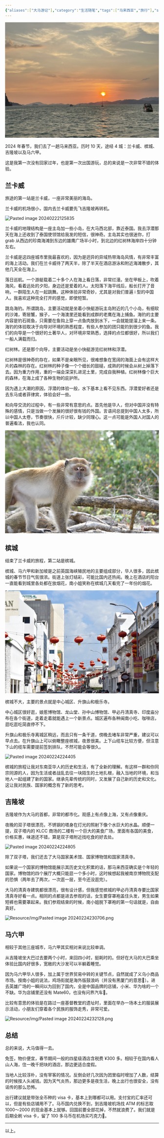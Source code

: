```yaml
---
{"aliases":["大马游记"],"category":"生活随笔","tags":["马来西亚","旅行"],"status":"published","link":"NA","date created":"2024-02-22 Thu 12:43:23","date modified":"2024-02-24 Sat 23:48:22","dg-publish":true,"permalink":"/Blog/Life/大马游记/","dgPassFrontmatter":true}
---
```


![2BCCA8BE-A594-48CA-92C2-3A6E55FAF412_1_105_c](https://github.com/Yunz93/PicRepo/raw/main/image/%E5%85%B0%E5%8D%A1%E5%A8%81%E6%B5%B7%E4%B8%8A.jpeg)

2024 年春节，我们去了一趟马来西亚。历时 10 天，途经 4 城：兰卡威、槟城、吉隆坡以及马六甲。

这是我第一次没有回家过年，也是第一次出国游玩，总的来说是一次非常不错的体验。

## 兰卡威

旅途的第一站是兰卡威，一座非常美丽的海岛。

兰卡威的机场很小，国内去兰卡威要先飞吉隆坡再转机。

![Pasted image 20240222125835](https://github.com/Yunz93/PicRepo/raw/main/image/%E9%A3%9E%E5%BE%80%E5%85%B0%E5%8D%A1%E5%A8%81.png)

兰卡威的地理结构是一座主岛加一些小岛，在大马西北部，靠近泰国。我去浮潜那天在海上还收到了泰国使领馆给我发的短信，很神奇。主岛其实也很迷你，打 grab 从西边的珍南海滩到东边的雄鹰广场半小时，到北边的红树林海岸四十分钟左右。

兰卡威是这四座城市里我最喜欢的，因为是迥异的异域热带海岛风情，有非常丰富的海上活动。我们在兰卡威待了两天半，除了半天在酒店游泳和附近海滩散步，其他几天全在海上。

落日巡航。一个游艇载着二十多个人在海上看日落，非常烂漫。坐在甲板上，吹着海风，看着远处的夕阳，身边还是爱着的人。太阳落下海平线后，船长打开了音响，一群陌生人在一起跳舞。这种体验非常奇妙，尤其是对我们普遍 i 型的中国人。我喜欢这种完全打开的感觉，即使短暂。

跳岛海钓。所谓跳岛，主要活动就是坐着小快艇游玩主岛附近的几个小岛，有细软的沙滩，寄居蟹，猴子，一个海澳里还能看到成群的老鹰在海上捕鱼。海钓的主要内容是钓石斑鱼，只需要在鱼钩上穿一点鱼肉放到水下，一会就能提溜上来一条。海钓的体验取决于向导对环境的熟悉程度，有些人参加的团只能钓到很少的鱼。我们的向导是一个很好的土著华人，对环境非常熟悉，选择的点位都很好，所以我们一船人满载而归。

红树林。还是那个向导，主要活动是坐小快艇游览红树林和浮潜。

红树林是很神奇的存在，如果不是亲眼所见，很难想象在宽阔的海面上会有这样大片的森林的存在。红树林的种子像一个个细长的鼓槌，成熟的时候会从树上掉落下去。因为重力作用，重的一端会深深扎进泥土里，完成自我种植。红树林像个巨大的森林，在海上成了各种生物的庇护所。

因为遇上大潮的原因，浮潜的体验一般，水下基本上看不见东西。浮潜爱好者还是去东马或者菲律宾，体验会好一些。

和向导交流的过程中，有一些非常有意思的点。首先他是华人，但对中国并没有特殊的感情，只是当做一个发展的很好很有钱的外国。言语间总提到中国人太多，所以中国人太卷，节奏很快，斤斤计较，缺少同理心。这一点可能是外国人对国人的普遍看法，我也认同。

![1ED1ACA4-558A-4EFC-880A-7334D735784E_1_105_c](https://github.com/Yunz93/PicRepo/raw/main/image/%E5%85%B0%E5%8D%A1%E5%A8%81%E7%9A%84%E7%8C%B4%E5%AD%90.jpeg)

## 槟城

结束了兰卡威的旅程，第二站是槟城。

槟城、马六甲和新加坡是之前英国海峡殖民地的主要组成部分，华人很多，因此槟城的春节节日气氛很浓。街道上张灯结彩，可能比国内还热闹。晚上在酒店的阳台一直能看到城里各处都在放烟花，南小姐笑称在槟城几天看完了一年份的烟花。

![F4984493-A116-4DC0-9AFF-E95554357F55_1_105_c](https://github.com/Yunz93/PicRepo/raw/main/image/%E6%A7%9F%E5%9F%8E%E8%A1%97%E6%99%AF.jpeg)

槟城不大，主要的景点就是中心城区、升旗山和极乐寺。

中心城区很好逛，娘惹博物馆、龙山堂、孙中山博物馆、甲必丹清真寺、印度庙分布在各个街道，走着走着就能遇上一个新景点。城区遍布各种闽南小吃、咖啡店，逛吃逛吃简直停不下。

升旗山和极乐寺离城区稍远，而且只有一条干道，傍晚去堵车非常严重，建议可以早点去。在升旗山上可以俯瞰整座槟城，夜景很美。上下山缆车比较方便，但注意下山的缆车需要提前签到排队，不然可能会等很久。

![Pasted image 20240224224405](https://github.com/Yunz93/PicRepo/raw/main/image/%E5%8D%87%E6%97%97%E5%B1%B1%E5%A4%9C%E6%99%AF.png)

槟城的旅程让我对东南亚华人的历史和生活，有了全新的理解。有这样一群和你同宗同源的人，因为生活或者战乱去往一块陌生的土地扎根，融入当地的环境，和当地人一起组建了新的国家。继承先辈传统的同时，又发展了自己新的历史和文化。这让我对民族、国家的概念有了新的思考。

## 吉隆坡

吉隆坡作为大马的首都，非常的都市化。观感上有点像上海，又有点像重庆。

夜晚的双子塔很漂亮，不锈钢的塔身在灯光的照射下像个水巨大的水晶。顺便一提，双子塔内的 KLCC 商场的二楼有一个巨大的美食广场，里面有各国的美食，价格实惠，味道还不错，算是双子塔附近找吃食的好去处。

![Pasted image 20240224224805](https://github.com/Yunz93/PicRepo/raw/main/image/%E5%A4%9C%E6%99%9A%E7%9A%84%E5%8F%8C%E5%AD%90%E5%A1%94.png)

除了双子塔，我们还去了大马国家美术馆、国家博物馆和国家清真寺。

如果说一个国家的博物馆能展示其历史文化积累的话，那马来西亚确实是个年轻的国家。博物馆的四个展厅大概只能逛一个多小时，这时候想起我被南京博物院支配的恐惧（两年去了两次，一次逛一层，至今还没逛完）。

大马的清真寺建筑都很漂亮，很有设计感，但我感觉槟城的甲必丹清真寺要比国家清真寺好看一点。相同的点都是进去参观的话，女生要穿罩袍盖住头发，男生如果短裤也需要罩起来。我们参观结束的时候，南小姐脱下罩袍的第一句话就是，自由真好。

![Resource/img/Pasted image 20240224230706.png](/img/user/Resource/img/Pasted%20image%2020240224230706.png)

## 马六甲

相较于其他三座城市，马六甲其实相对来说比较单调。

从吉隆坡坐大巴过去要两个小时，来回四小时，挺耗时的。但好在大马的大巴乘坐体验比国内好很多，宽敞的大沙发可以半躺着睡觉。

因为马六甲华人很多，加上属于世界贸易中转的关键节点，自然就成了义乌小商品市场。按南小姐的说法，鸡场街就是海外版鼓浪屿（并没有黑厦门的意思🤣）。进去英雄广场的一瞬间以为回到了国内，全是中国品牌的店铺，小米、华为啥的一个不缺。华为店铺里还没有 Mate60，也没有问界汽车🤣。

比较有意思的体验是在路过一座基督教堂的遗址时，里面在举办一场本土的服装展示活动，小朋友们穿着各个民族的服饰走秀，非常可爱。  

![Resource/img/Pasted image 20240224232128.png](/img/user/Resource/img/Pasted%20image%2020240224232128.png)

## 总结

总的来说，大马值得一去。

免签，物价便宜，春节期间一般的四星级酒店含税费 ¥300 多。相较于在国内看人山人海，住一晚千把块的酒店，那边更适合度假。

当地人比较淳朴，没有宰客的情况。反倒会好几次因为团里临时增加了人数，结算的时候按人头减钱。因为天气炎热，那边更多是夜生活，晚上出行也很安全，没有谣传的那么恐怖。

出行建议就是带张全币种的 visa 卡，基本上到哪都可以用。支付宝的汇率还可以，但是有些店铺用不了。马币国内兑换不到，到吉隆坡机场找 ATM 的标志取 1000～2000 的现金基本上就够。回国前要全部花掉，不然就浪费了。我们就是后期全刷 visa 卡，留了 100 多马币在机场买巧克力🤣。

---
以上。
